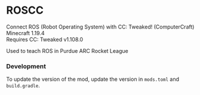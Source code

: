 # ROSCC
Connect ROS (Robot Operating System) with CC: Tweaked! (ComputerCraft)  
Minecraft 1.19.4  
Requires CC: Tweaked v1.108.0  
  
Used to teach ROS in Purdue ARC Rocket League
### Development
To update the version of the mod, update the version in `mods.toml` and `build.gradle`.
